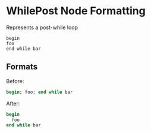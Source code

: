 <!-- BEGIN_AUTOGENERATED -->
# WhilePost Node Formatting

Represents a post-while loop

```text
begin
foo
end while bar
```
<!-- END_AUTOGENERATED -->

## Formats

Before:

```ruby
begin; foo; end while bar
```

After:

```ruby
begin
  foo
end while bar
```

